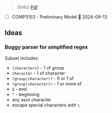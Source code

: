 > [!info] [Pdf](file:///C:/Users/vinay/Downloads/COMP3153-A.1P-1.pdf)

- [ ] COMP3153 - Preliminary Model 📅 2024-09-13

## Ideas
### Buggy parser for simplified regex
Subset includes:
- `[characters]` - 1 of group
- `character` - 1 of character
- `(group|character)?` - 0 or 1 of
- `(group|character)+` - 1 or more of
- `$` - end
- `^` - beginning
- any ascii character
- escape special characters with `\`
